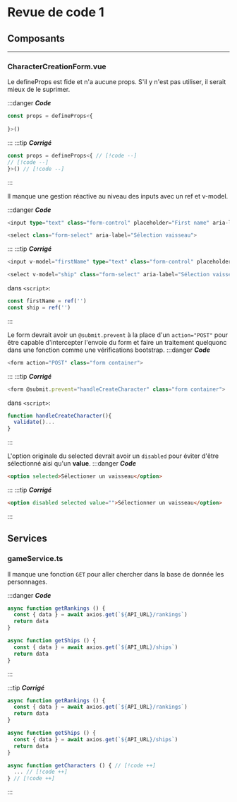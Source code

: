 # Revue de code 1

## Composants

---

### CharacterCreationForm.vue

Le defineProps est fide et n'a aucune props. S'il y n'est pas utiliser, il serait mieux de le suprimer.

:::danger ***Code***
```js
const props = defineProps<{
    
}>()
```
:::
:::tip ***Corrigé***
```js
const props = defineProps<{ // [!code --]
// [!code --]
}>() // [!code --]
```
:::

Il manque une gestion réactive au niveau des inputs avec un ref et v-model.

:::danger ***Code***
```ts
<input type="text" class="form-control" placeholder="First name" aria-label="First name">

<select class="form-select" aria-label="Sélection vaisseau">
```
:::
:::tip ***Corrigé***
```ts
<input v-model="firstName" type="text" class="form-control" placeholder="First name" aria-label="First name">

<select v-model="ship" class="form-select" aria-label="Sélection vaisseau">
```
dans `<script>`:
```ts
const firstName = ref('')
const ship = ref('')
```
:::

Le form devrait avoir un `@submit.prevent` à la place d'un `action="POST"` pour être capable d'intercepter l'envoie du form et faire un traitement quelquonc dans une fonction comme une vérifications bootstrap.
:::danger ***Code***
```ts
<form action="POST" class="form container">  
```
:::
:::tip ***Corrigé***
```ts
<form @submit.prevent="handleCreateCharacter" class="form container">
```
dans `<script>`:
```ts
function handleCreateCharacter(){
  validate()...
}
```
:::

L'option originale du selected devrait avoir un `disabled` pour éviter d'être sélectionné aisi qu'un **value**.
:::danger ***Code***
```html
<option selected>Sélectioner un vaisseau</option> 
```
:::
:::tip ***Corrigé***
```html
<option disabled selected value="">Sélectionner un vaisseau</option>
```
:::

## Services

### gameService.ts

Il manque une fonction `GET` pour aller chercher dans la base de donnée les personnages.

:::danger ***Code***
```ts
async function getRankings () {
  const { data } = await axios.get(`${API_URL}/rankings`)
  return data
}

async function getShips () {
  const { data } = await axios.get(`${API_URL}/ships`)
  return data
}
```
:::

:::tip ***Corrigé***
```ts
async function getRankings () {
  const { data } = await axios.get(`${API_URL}/rankings`)
  return data
}

async function getShips () {
  const { data } = await axios.get(`${API_URL}/ships`)
  return data
}

async function getCharacters () { // [!code ++]
  ... // [!code ++]
} // [!code ++]
```
:::

